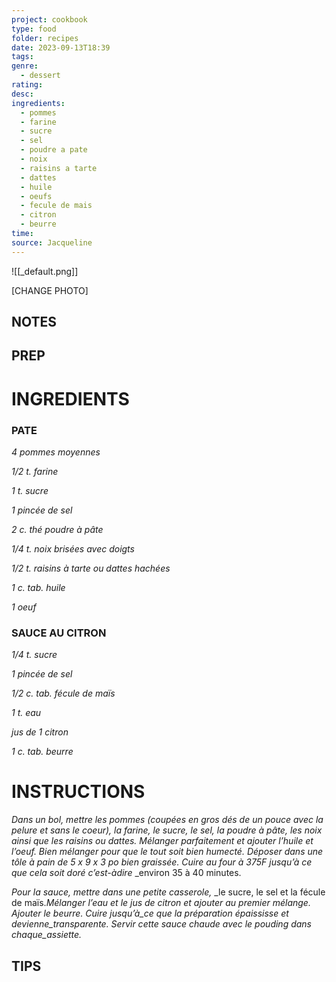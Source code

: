 ```yaml
---
project: cookbook
type: food
folder: recipes
date: 2023-09-13T18:39
tags: 
genre:
  - dessert
rating: 
desc: 
ingredients:
  - pommes
  - farine
  - sucre
  - sel
  - poudre a pate
  - noix
  - raisins a tarte
  - dattes
  - huile
  - oeufs
  - fecule de mais
  - citron
  - beurre
time: 
source: Jacqueline
---
```


![[_default.png]]

[CHANGE PHOTO]


## NOTES




## PREP


# INGREDIENTS

### PATE

_4 pommes moyennes_

_1/2 t. farine_

_1 t. sucre_

_1 pincée de sel_

_2 c. thé poudre à pâte_

_1/4 t. noix brisées avec doigts_

_1/2 t. raisins à tarte ou dattes hachées_

_1 c. tab. huile_

_1 oeuf_


### SAUCE AU CITRON

_1/4 t. sucre_

_1 pincée de sel_

_1/2 c. tab. fécule de maïs_

_1 t. eau_

_jus de 1 citron_

_1 c. tab. beurre_



# INSTRUCTIONS

_Dans un bol, mettre les pommes (coupées en_
_gros dés de un pouce avec la pelure et sans_
_le coeur), la farine, le sucre, le sel, la poudre_
_à pâte, les noix ainsi que les raisins ou dattes._
_Mélanger parfaitement et ajouter l’huile et_
_l’oeuf. Bien mélanger pour que le tout soit_
_bien humecté. Déposer dans une tôle à pain_
_de 5 x 9 x 3 po bien graissée. Cuire au four_
_à 375F jusqu’à ce que cela soit doré c’est-àdire_
_environ 35 à 40 minutes.

_Pour la sauce, mettre dans une petite casserole,_
_le sucre, le sel et la fécule de maïs._Mélanger_
_l’eau et le jus de citron et ajouter_
_au premier mélange. Ajouter le beurre. Cuire_
_jusqu’à_ce que la préparation épaississe et_
_devienne_transparente. Servir cette sauce_
_chaude avec le pouding dans chaque_assiette._



## TIPS



